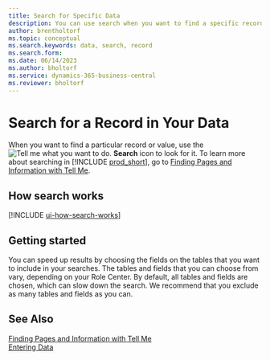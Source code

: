```yaml
---
title: Search for Specific Data
description: You can use search when you want to find a specific record.
author: brentholtorf
ms.topic: conceptual
ms.search.keywords: data, search, record
ms.search.form: 
ms.date: 06/14/2023
ms.author: bholtorf
ms.service: dynamics-365-business-central
ms.reviewer: bholtorf
---
```


# Search for a Record in Your Data

When you want to find a particular record or value, use the ![Tell me what you want to do.](media/ui-search/search.png "Search for Page or Report") **Search** icon to look for it. To learn more about searching in [!INCLUDE [prod_short](includes/prod_short.md)], go to [Finding Pages and Information with Tell Me](ui-search.md).

## How search works

[!INCLUDE [ui-how-search-works](includes/ui-how-search-works.md)]

## Getting started

You can speed up results by choosing the fields on the tables that you want to include in your searches. The tables and fields that you can choose from vary, depending on your Role Center. By default, all tables and fields are chosen, which can slow down the search. We recommend that you exclude as many tables and fields as you can.

## See Also

[Finding Pages and Information with Tell Me](ui-search.md)  
[Entering Data](ui-enter-data.md)  
